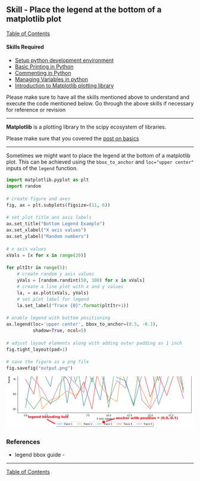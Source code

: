 ## Skill - Place the legend at the bottom of a matplotlib plot
[Table of Contents](https://nagasudhir.blogspot.com/2020/04/taming-python-table-of-contents.html)
#### Skills Required
* [Setup python development environment](https://nagasudhir.blogspot.com/2020/04/setup-python-development-environment_14.html)
* [Basic Printing in Python](https://nagasudhir.blogspot.com/2020/04/basic-printing-in-python.html)
* [Commenting in Python](https://nagasudhir.blogspot.com/2020/04/comments-in-python.html)
* [Managing Variables in python](https://nagasudhir.blogspot.com/2020/04/managing-variables-in-python.html)
* [Introduction to Matplotlib plotting library](https://nagasudhir.blogspot.com/2020/05/intro-to-matplotlib.html)

Please make sure to have all the skills mentioned above to understand and execute the code mentioned below. Go through the above skills if necessary for reference or revision

<hr/>

**Matplotlib** is a plotting library tn the scipy ecosystem of libraries.

Please make sure that you covered the [post on basics](https://nagasudhir.blogspot.com/2020/05/intro-to-matplotlib.html)
<hr/>

Sometimes we might want to place the legend at the bottom of a matplotlib plot. This can be achieved using the ```bbox_to_anchor``` and ```loc="upper center"``` inputs of the ```legend``` function.

```python
import matplotlib.pyplot as plt
import random

# create figure and axes
fig, ax = plt.subplots(figsize=(11, 6))

# set plot title ans axis labels
ax.set_title("Bottom Legend Example")
ax.set_xlabel("X axis values")
ax.set_ylabel("Random numbers")

# x axis values
xVals = [x for x in range(20)]

for pltItr in range(5):
    # create random y axis values
    yVals = [random.randint(50, 100) for x in xVals]
    # create a line plot with x and y values
    la, = ax.plot(xVals, yVals)
    # set plot label for legend
    la.set_label("Trace {0}".format(pltItr+1))

# enable legend with bottom positioning
ax.legend(loc='upper center', bbox_to_anchor=(0.5, -0.1),
          shadow=True, ncol=5)

# adjust layout elements along with adding outer padding as 1 inch
fig.tight_layout(pad=1)

# save the figure as a png file
fig.savefig("output.png")
```

![matplotlib_center_axes_demo](https://github.com/nagasudhirpulla/taming_python/raw/master/blog/skills/assets/img/matplotlib_legend_bottom_demo.png)

### References
* legend bbox guide - 

<hr/>

[Table of Contents](https://nagasudhir.blogspot.com/2020/04/taming-python-table-of-contents.html)




<!--stackedit_data:
eyJoaXN0b3J5IjpbLTc2Mzk3Mjk5NiwtMzUwMjg2NzU4LC0yND
UxNzQ2NTMsMTA2NTU3ODY3MywtMTQ4NjgzMTU4XX0=
-->